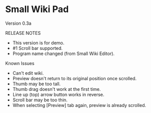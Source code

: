 Small Wiki Pad
==============

Version 0.3a

RELEASE NOTES

- This version is for demo.
- #1 Scroll bar supported.
- Program name changed (from Small Wiki Editor).

Known Issues

- Can't edit wiki.
- Preview doesn't return to its original position once scrolled.
- Thumb may be too tall.
- Thumb drag doesn't work at the first time.
- Line up (top) arrow button works in reverse.
- Scroll bar may be too thin.
- When selecting [Preview] tab again, preview is already scrolled.
